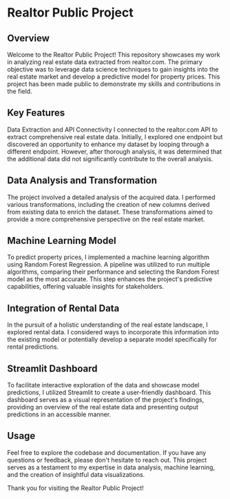 # Realtor Public Project
## Overview
Welcome to the Realtor Public Project! This repository showcases my work in analyzing real estate data extracted from realtor.com. The primary objective was to leverage data science techniques to gain insights into the real estate market and develop a predictive model for property prices. This project has been made public to demonstrate my skills and contributions in the field.

## Key Features
Data Extraction and API Connectivity
I connected to the realtor.com API to extract comprehensive real estate data. Initially, I explored one endpoint but discovered an opportunity to enhance my dataset by looping through a different endpoint. However, after thorough analysis, it was determined that the additional data did not significantly contribute to the overall analysis.

## Data Analysis and Transformation
The project involved a detailed analysis of the acquired data. I performed various transformations, including the creation of new columns derived from existing data to enrich the dataset. These transformations aimed to provide a more comprehensive perspective on the real estate market.

## Machine Learning Model
To predict property prices, I implemented a machine learning algorithm using Random Forest Regression. A pipeline was utilized to run multiple algorithms, comparing their performance and selecting the Random Forest model as the most accurate. This step enhances the project's predictive capabilities, offering valuable insights for stakeholders.

## Integration of Rental Data
In the pursuit of a holistic understanding of the real estate landscape, I explored rental data. I considered ways to incorporate this information into the existing model or potentially develop a separate model specifically for rental predictions.

## Streamlit Dashboard
To facilitate interactive exploration of the data and showcase model predictions, I utilized Streamlit to create a user-friendly dashboard. This dashboard serves as a visual representation of the project's findings, providing an overview of the real estate data and presenting output predictions in an accessible manner.

## Usage
Feel free to explore the codebase and documentation. If you have any questions or feedback, please don't hesitate to reach out. This project serves as a testament to my expertise in data analysis, machine learning, and the creation of insightful data visualizations.

Thank you for visiting the Realtor Public Project!






